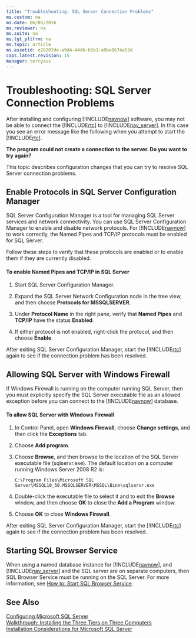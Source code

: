 ```yaml
---
title: "Troubleshooting: SQL Server Connection Problems"
ms.custom: na
ms.date: 06/05/2016
ms.reviewer: na
ms.suite: na
ms.tgt_pltfrm: na
ms.topic: article
ms.assetid: e28202de-a9d4-44db-b5b1-a9be8674a53d
caps.latest.revision: 15
manager: terryaus
---
```

# Troubleshooting: SQL Server Connection Problems
After installing and configuring [!INCLUDE[navnow](includes/navnow_md.md)] software, you may not be able to connect the [!INCLUDE[rtc](includes/rtc_md.md)] to [!INCLUDE[nav_server](includes/nav_server_md.md)]. In this case you see an error message like the following when you attempt to start the [!INCLUDE[rtc](includes/rtc_md.md)].  
  
 **The program could not create a connection to the server. Do you want to try again?**  
  
 This topic describes configuration changes that you can try to resolve SQL Server connection problems.  
  
## Enable Protocols in SQL Server Configuration Manager  
 SQL Server Configuration Manager is a tool for managing SQL Server services and network connectivity. You can use SQL Server Configuration Manager to enable and disable network protocols. For [!INCLUDE[navnow](includes/navnow_md.md)] to work correctly, the Named Pipes and TCP\/IP protocols must be enabled for SQL Server.  
  
 Follow these steps to verify that these protocols are enabled or to enable them if they are currently disabled.  
  
#### To enable Named Pipes and TCP\/IP in SQL Server  
  
1.  Start SQL Server Configuration Manager.  
  
2.  Expand the SQL Server Network Configuration node in the tree view, and then choose **Protocols for MSSQLSERVER**.  
  
3.  Under **Protocol Name** in the right pane, verify that **Named Pipes** and **TCP\/IP** have the status **Enabled**.  
  
4.  If either protocol is not enabled, right\-click the protocol, and then choose **Enable**.  
  
 After exiting SQL Server Configuration Manager, start the [!INCLUDE[rtc](includes/rtc_md.md)] again to see if the connection problem has been resolved.  
  
## Allowing SQL Server with Windows Firewall  
 If Windows Firewall is running on the computer running SQL Server, then you must explicitly specify the SQL Server executable file as an allowed exception before you can connect to the [!INCLUDE[navnow](includes/navnow_md.md)] database.  
  
#### To allow SQL Server with Windows Firewall  
  
1.  In Control Panel, open **Windows Firewall**, choose **Change settings**, and then click the **Exceptions** tab.  
  
2.  Choose **Add program**.  
  
3.  Choose **Browse**, and then browse to the location of the SQL Server executable file \(sqlservr.exe\). The default location on a computer running Windows Server 2008 R2 is:  
  
    ```  
    C:\Program Files\Microsoft SQL Server\MSSQL10_50.MSSQLSERVER\MSSQL\Binn\sqlservr.exe  
    ```  
  
4.  Double\-click the executable file to select it and to exit the **Browse** window, and then choose **OK** to close the **Add a Program** window.  
  
5.  Choose **OK** to close **Windows Firewall**.  
  
 After exiting SQL Server Configuration Manager, start the [!INCLUDE[rtc](includes/rtc_md.md)] again to see if the connection problem has been resolved.  
  
## Starting SQL Browser Service  
 When using a named database instance for [!INCLUDE[navnow](includes/navnow_md.md)], and [!INCLUDE[nav_server](includes/nav_server_md.md)] and the SQL server are on separate computers, then SQL Browser Service must be running on the SQL Server. For more information, see [How to: Start SQL Browser Service](../Topic/How%20to:%20Start%20SQL%20Browser%20Service.md).  
  
## See Also  
 [Configuring Microsoft SQL Server](Configuring-Microsoft-SQL-Server.md)   
 [Walkthrough: Installing the Three Tiers on Three Computers](../Topic/Walkthrough:%20Installing%20the%20Three%20Tiers%20on%20Three%20Computers.md)   
 [Installation Considerations for Microsoft SQL Server](Installation-Considerations-for-Microsoft-SQL-Server.md)